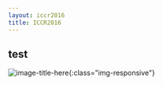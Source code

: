 ```yaml
---
layout: iccr2016
title: ICCR2016
---
```


## test
![image-title-here](/images.saintquentin2jpg){:class="img-responsive"}
